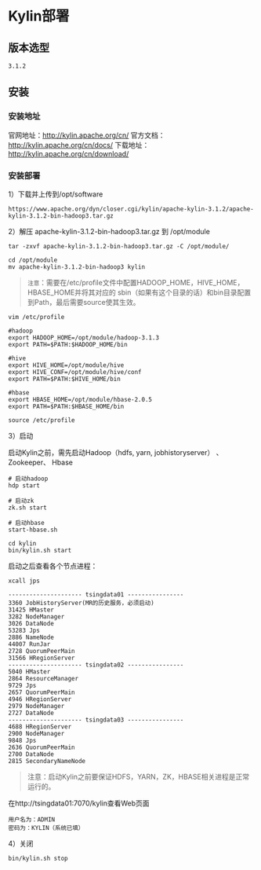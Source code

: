 # Kylin部署

## 版本选型

```
3.1.2
```

## 安装

### 安装地址

官网地址：http://kylin.apache.org/cn/
官方文档：http://kylin.apache.org/cn/docs/
下载地址：http://kylin.apache.org/cn/download/

### 安装部署

1）下载并上传到/opt/software

```
https://www.apache.org/dyn/closer.cgi/kylin/apache-kylin-3.1.2/apache-kylin-3.1.2-bin-hadoop3.tar.gz
```

2）解压 apache-kylin-3.1.2-bin-hadoop3.tar.gz 到 /opt/module

```
tar -zxvf apache-kylin-3.1.2-bin-hadoop3.tar.gz -C /opt/module/

cd /opt/module
mv apache-kylin-3.1.2-bin-hadoop3 kylin
```

> `注意`：需要在/etc/profile文件中配置HADOOP_HOME，HIVE_HOME，HBASE_HOME并将其对应的 sbin（如果有这个目录的话）和bin目录配置到Path，最后需要source使其生效。

```
vim /etc/profile
```

```
#hadoop
export HADOOP_HOME=/opt/module/hadoop-3.1.3
export PATH=$PATH:$HADOOP_HOME/bin

#hive
export HIVE_HOME=/opt/module/hive
export HIVE_CONF=/opt/module/hive/conf
export PATH=$PATH:$HIVE_HOME/bin

#hbase
export HBASE_HOME=/opt/module/hbase-2.0.5
export PATH=$PATH:$HBASE_HOME/bin
```

```
source /etc/profile
```

3）启动

启动Kylin之前，需先启动Hadoop（hdfs, yarn, jobhistoryserver） 、Zookeeper、 Hbase

```
# 启动hadoop
hdp start

# 启动zk
zk.sh start

# 启动hbase
start-hbase.sh

cd kylin
bin/kylin.sh start
```

启动之后查看各个节点进程：

```
xcall jps 
```

```
--------------------- tsingdata01 ----------------
3360 JobHistoryServer(MR的历史服务，必须启动)
31425 HMaster
3282 NodeManager
3026 DataNode
53283 Jps
2886 NameNode
44007 RunJar
2728 QuorumPeerMain
31566 HRegionServer
--------------------- tsingdata02 ----------------
5040 HMaster
2864 ResourceManager
9729 Jps
2657 QuorumPeerMain
4946 HRegionServer
2979 NodeManager
2727 DataNode
--------------------- tsingdata03 ----------------
4688 HRegionServer
2900 NodeManager
9848 Jps
2636 QuorumPeerMain
2700 DataNode
2815 SecondaryNameNode
```

> 注意：启动Kylin之前要保证HDFS，YARN，ZK，HBASE相关进程是正常运行的。

在http://tsingdata01:7070/kylin查看Web页面

```
用户名为：ADMIN
密码为：KYLIN（系统已填）
```

4）关闭

```
bin/kylin.sh stop
```

